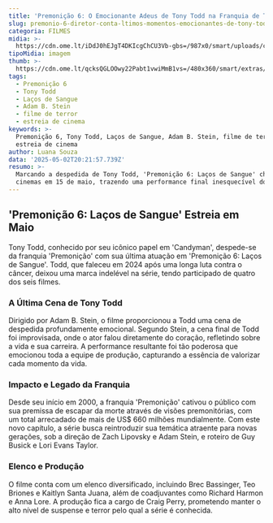 ```yaml
---
title: 'Premonição 6: O Emocionante Adeus de Tony Todd na Franquia de Terror'
slug: premonio-6-diretor-conta-ltimos-momentos-emocionantes-de-tony-todd-no-set
categoria: FILMES
midia: >-
  https://cdn.ome.lt/iDdJ0hEJgT4DKIcgChCU3Vb-gbs=/987x0/smart/uploads/conteudo/fotos/tony-todd-premonicao-6.png
tipoMidia: imagem
thumb: >-
  https://cdn.ome.lt/qcksQGLOOwy22Pabt1vwiMmB1vs=/480x360/smart/extras/conteudos/premonicao-6.png
tags:
  - Premonição 6
  - Tony Todd
  - Laços de Sangue
  - Adam B. Stein
  - filme de terror
  - estreia de cinema
keywords: >-
  Premonição 6, Tony Todd, Laços de Sangue, Adam B. Stein, filme de terror,
  estreia de cinema
author: Luana Souza
data: '2025-05-02T20:21:57.739Z'
resumo: >-
  Marcando a despedida de Tony Todd, 'Premonição 6: Laços de Sangue' chega aos
  cinemas em 15 de maio, trazendo uma performance final inesquecível do ator.
---
```


## 'Premonição 6: Laços de Sangue' Estreia em Maio

Tony Todd, conhecido por seu icônico papel em 'Candyman', despede-se da franquia 'Premonição' com sua última atuação em 'Premonição 6: Laços de Sangue'. Todd, que faleceu em 2024 após uma longa luta contra o câncer, deixou uma marca indelével na série, tendo participado de quatro dos seis filmes.

### A Última Cena de Tony Todd

Dirigido por Adam B. Stein, o filme proporcionou a Todd uma cena de despedida profundamente emocional. Segundo Stein, a cena final de Todd foi improvisada, onde o ator falou diretamente do coração, refletindo sobre a vida e sua carreira. A performance resultante foi tão poderosa que emocionou toda a equipe de produção, capturando a essência de valorizar cada momento da vida.

### Impacto e Legado da Franquia

Desde seu início em 2000, a franquia 'Premonição' cativou o público com sua premissa de escapar da morte através de visões premonitórias, com um total arrecadado de mais de US$ 660 milhões mundialmente. Com este novo capítulo, a série busca reintroduzir sua temática atraente para novas gerações, sob a direção de Zach Lipovsky e Adam Stein, e roteiro de Guy Busick e Lori Evans Taylor.

### Elenco e Produção

O filme conta com um elenco diversificado, incluindo Brec Bassinger, Teo Briones e Kaitlyn Santa Juana, além de coadjuvantes como Richard Harmon e Anna Lore. A produção fica a cargo de Craig Perry, prometendo manter o alto nível de suspense e terror pelo qual a série é conhecida.
